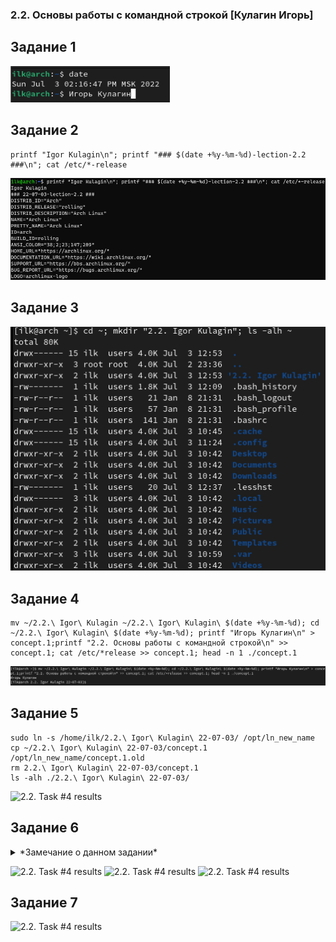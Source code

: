 ### 2.2. Основы работы с командной строкой [Кулагин Игорь]

## Задание 1
![2.2. Task #1 results](screenshots/2.2-1.png)
## Задание 2
```console
printf "Igor Kulagin\n"; printf "### $(date +%y-%m-%d)-lection-2.2 ###\n"; cat /etc/*-release
```
![2.2. Task #2 results](screenshots/2.2-2.png)
## Задание 3
![2.2. Task #3 results](screenshots/2.2-3.png)
## Задание 4
```console
mv ~/2.2.\ Igor\ Kulagin ~/2.2.\ Igor\ Kulagin\ $(date +%y-%m-%d); cd ~/2.2.\ Igor\ Kulagin\ $(date +%y-%m-%d); printf "Игорь Кулагин\n" > concept.1;printf "2.2. Основы работы с командной строкой\n" >> concept.1; cat /etc/*release >> concept.1; head -n 1 ./concept.1
```
![2.2. Task #4 results](screenshots/2.2-4.png)
## Задание 5
```console
sudo ln -s /home/ilk/2.2.\ Igor\ Kulagin\ 22-07-03/ /opt/ln_new_name
cp ~/2.2.\ Igor\ Kulagin\ 22-07-03/concept.1 /opt/ln_new_name/concept.1.old
rm 2.2.\ Igor\ Kulagin\ 22-07-03/concept.1
ls -alh ./2.2.\ Igor\ Kulagin\ 22-07-03/
````
![2.2. Task #4 results](screenshots/2.2-5.png)
## Задание 6
<details><summary>*Замечание о данном задании*</summary>
Ни в Debian/Ubuntu, ни тем более в Arch мне не удалось найти команды для менеджера пакетов, которые бы вернули именно установленные мной пакеты. Лучшее, что получилось сделать - это получить список пакетов, установленных вручную. Однако это не тоже самое что установленные мной (конкретным пользователем пакеты), потому что эти пакеты мог установить любой другой пользователь системы,а не я. Хотелось бы узнать, что именно подразумевалось в задании и как предполагалось его решить. 
</details>

![2.2. Task #4 results](screenshots/2.2-6.1-ubuntu&debian.png)
![2.2. Task #4 results](screenshots/2.2-6.2-arch.png)
![2.2. Task #4 results](screenshots/2.2-6.3-arch.png)
## Задание 7
![2.2. Task #4 results](screenshots/2.2-7-arch.png)